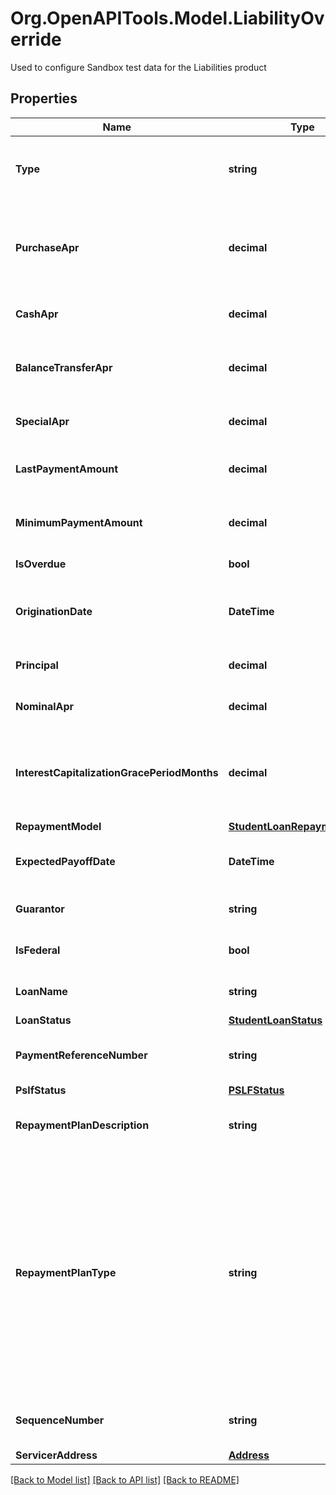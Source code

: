 # Org.OpenAPITools.Model.LiabilityOverride
Used to configure Sandbox test data for the Liabilities product

## Properties

Name | Type | Description | Notes
------------ | ------------- | ------------- | -------------
**Type** | **string** | The type of the liability object, either &#x60;credit&#x60; or &#x60;student&#x60;. Mortgages are not currently supported in the custom Sandbox. | 
**PurchaseApr** | **decimal** | The purchase APR percentage value. For simplicity, this is the only interest rate used to calculate interest charges. Can only be set if &#x60;type&#x60; is &#x60;credit&#x60;. | 
**CashApr** | **decimal** | The cash APR percentage value. Can only be set if &#x60;type&#x60; is &#x60;credit&#x60;. | 
**BalanceTransferApr** | **decimal** | The balance transfer APR percentage value. Can only be set if &#x60;type&#x60; is &#x60;credit&#x60;. Can only be set if &#x60;type&#x60; is &#x60;credit&#x60;. | 
**SpecialApr** | **decimal** | The special APR percentage value. Can only be set if &#x60;type&#x60; is &#x60;credit&#x60;. | 
**LastPaymentAmount** | **decimal** | Override the &#x60;last_payment_amount&#x60; field. Can only be set if &#x60;type&#x60; is &#x60;credit&#x60;. | 
**MinimumPaymentAmount** | **decimal** | Override the &#x60;minimum_payment_amount&#x60; field. Can only be set if &#x60;type&#x60; is &#x60;credit&#x60; or &#x60;student&#x60;. | 
**IsOverdue** | **bool** | Override the &#x60;is_overdue&#x60; field | 
**OriginationDate** | **DateTime** | The date on which the loan was initially lent, in [ISO 8601](https://wikipedia.org/wiki/ISO_8601) (YYYY-MM-DD) format. Can only be set if &#x60;type&#x60; is &#x60;student&#x60;. | 
**Principal** | **decimal** | The original loan principal. Can only be set if &#x60;type&#x60; is &#x60;student&#x60;. | 
**NominalApr** | **decimal** | The interest rate on the loan as a percentage. Can only be set if &#x60;type&#x60; is &#x60;student&#x60;. | 
**InterestCapitalizationGracePeriodMonths** | **decimal** | If set, interest capitalization begins at the given number of months after loan origination. By default interest is never capitalized. Can only be set if &#x60;type&#x60; is &#x60;student&#x60;. | 
**RepaymentModel** | [**StudentLoanRepaymentModel**](StudentLoanRepaymentModel.md) |  | 
**ExpectedPayoffDate** | **DateTime** | Override the &#x60;expected_payoff_date&#x60; field. Can only be set if &#x60;type&#x60; is &#x60;student&#x60;. | 
**Guarantor** | **string** | Override the &#x60;guarantor&#x60; field. Can only be set if &#x60;type&#x60; is &#x60;student&#x60;. | 
**IsFederal** | **bool** | Override the &#x60;is_federal&#x60; field. Can only be set if &#x60;type&#x60; is &#x60;student&#x60;. | 
**LoanName** | **string** | Override the &#x60;loan_name&#x60; field. Can only be set if &#x60;type&#x60; is &#x60;student&#x60;. | 
**LoanStatus** | [**StudentLoanStatus**](StudentLoanStatus.md) |  | 
**PaymentReferenceNumber** | **string** | Override the &#x60;payment_reference_number&#x60; field. Can only be set if &#x60;type&#x60; is &#x60;student&#x60;. | 
**PslfStatus** | [**PSLFStatus**](PSLFStatus.md) |  | 
**RepaymentPlanDescription** | **string** | Override the &#x60;repayment_plan.description&#x60; field. Can only be set if &#x60;type&#x60; is &#x60;student&#x60;. | 
**RepaymentPlanType** | **string** | Override the &#x60;repayment_plan.type&#x60; field. Can only be set if &#x60;type&#x60; is &#x60;student&#x60;. Possible values are: &#x60;\&quot;extended graduated\&quot;&#x60;, &#x60;\&quot;extended standard\&quot;&#x60;, &#x60;\&quot;graduated\&quot;&#x60;, &#x60;\&quot;income-contingent repayment\&quot;&#x60;, &#x60;\&quot;income-based repayment\&quot;&#x60;, &#x60;\&quot;interest only\&quot;&#x60;, &#x60;\&quot;other\&quot;&#x60;, &#x60;\&quot;pay as you earn\&quot;&#x60;, &#x60;\&quot;revised pay as you earn\&quot;&#x60;, or &#x60;\&quot;standard\&quot;&#x60;. | 
**SequenceNumber** | **string** | Override the &#x60;sequence_number&#x60; field. Can only be set if &#x60;type&#x60; is &#x60;student&#x60;. | 
**ServicerAddress** | [**Address**](Address.md) |  | 

[[Back to Model list]](../README.md#documentation-for-models) [[Back to API list]](../README.md#documentation-for-api-endpoints) [[Back to README]](../README.md)

